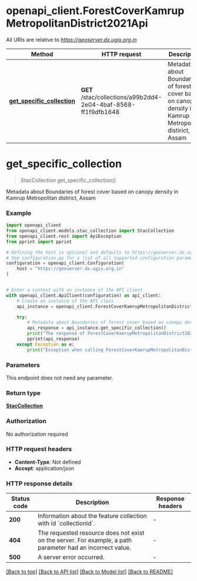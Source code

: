 # openapi_client.ForestCoverKamrupMetropolitanDistrict2021Api

All URIs are relative to *https://geoserver.dx.ugix.org.in*

Method | HTTP request | Description
------------- | ------------- | -------------
[**get_specific_collection**](ForestCoverKamrupMetropolitanDistrict2021Api.md#get_specific_collection) | **GET** /stac/collections/a99b2dd4-2e04-4baf-8568-ff1f9dfb1648 | Metadata about Boundaries of forest cover based on canopy density in Kamrup Metropolitan distirict, Assam


# **get_specific_collection**
> StacCollection get_specific_collection()

Metadata about Boundaries of forest cover based on canopy density in Kamrup Metropolitan distirict, Assam

### Example


```python
import openapi_client
from openapi_client.models.stac_collection import StacCollection
from openapi_client.rest import ApiException
from pprint import pprint

# Defining the host is optional and defaults to https://geoserver.dx.ugix.org.in
# See configuration.py for a list of all supported configuration parameters.
configuration = openapi_client.Configuration(
    host = "https://geoserver.dx.ugix.org.in"
)


# Enter a context with an instance of the API client
with openapi_client.ApiClient(configuration) as api_client:
    # Create an instance of the API class
    api_instance = openapi_client.ForestCoverKamrupMetropolitanDistrict2021Api(api_client)

    try:
        # Metadata about Boundaries of forest cover based on canopy density in Kamrup Metropolitan distirict, Assam
        api_response = api_instance.get_specific_collection()
        print("The response of ForestCoverKamrupMetropolitanDistrict2021Api->get_specific_collection:\n")
        pprint(api_response)
    except Exception as e:
        print("Exception when calling ForestCoverKamrupMetropolitanDistrict2021Api->get_specific_collection: %s\n" % e)
```



### Parameters

This endpoint does not need any parameter.

### Return type

[**StacCollection**](StacCollection.md)

### Authorization

No authorization required

### HTTP request headers

 - **Content-Type**: Not defined
 - **Accept**: application/json

### HTTP response details

| Status code | Description | Response headers |
|-------------|-------------|------------------|
**200** | Information about the feature collection with id &#x60;collectionId&#x60;. |  -  |
**404** | The requested resource does not exist on the server. For example, a path parameter had an incorrect value. |  -  |
**500** | A server error occurred. |  -  |

[[Back to top]](#) [[Back to API list]](../README.md#documentation-for-api-endpoints) [[Back to Model list]](../README.md#documentation-for-models) [[Back to README]](../README.md)


